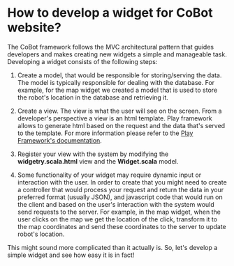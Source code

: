 # How to develop a widget for CoBot website?

The CoBot framework follows the MVC architectural pattern that guides developers
and makes creating new widgets a simple and manageable task.
Developing a widget consists of the following steps:

1. Create a model, that would be responsible for storing/serving the data.
The model is typically responsible for dealing with the database.
For example, for the map widget we created a model that is used to store the robot's
location in the database and retrieving it.

2. Create a view. The view is what the user will see on the screen.
From a developer's perspective a view is an html template. Play framework
allows to generate html based on the request and the data that's served to the template.
For more information please refer to the [Play Framework's documentation](http://www.playframework.com/documentation/2.3.x/Home).

3. Register your view with the system by modifying the **widgetry.scala.html** view and the **Widget.scala** model.

4. Some functionality of your widget may require dynamic input or interaction with the user.
In order to create that you might need to create a controller that would process your request
and return the data in your preferred format (usually JSON), and javascript code that
would run on the client and based on the user's interaction with the system would send requests to the server.
For example, in the map widget, when the user clicks on the map we get the location of the click,
transform it to the map coordinates and send these coordinates to the server to update robot's location.

This might sound more complicated than it actually is. So, let's develop a
simple widget and see how easy it is in fact!

